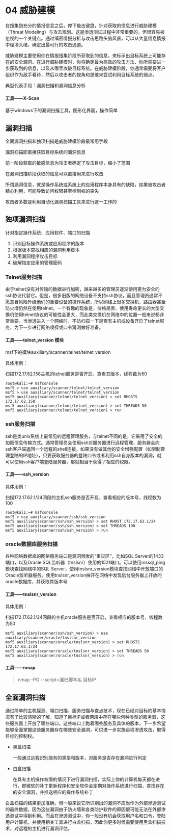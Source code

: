 # 04 威胁建模

在搜集到充分的情报信息之后，停下敲击键盘，针对获取的信息进行威胁建模（Threat Modeling）与攻击规划。这是渗透测试过程中非常重要的，但很容易被忽视的一个关键点。通过缜密情报分析与攻击思路头脑风暴，可以从大量信息情报中理清头绪，确定出最可行的攻击通道。

威胁建模主要使用你在情报搜集阶段所获取到的信息，来标示出目标系统上可能存在的安全漏洞。在进行威胁建模时，你将确定最为高效的攻击方法、你所需要进一步获取到的信息，以及从哪里攻破目标系统。在威胁建模阶段，你通常需要将客户组织作为敌手看待，然后以攻击者的视角和思维来尝试利用目标系统的弱点。

典型代表手段：漏洞扫描和漏洞信息分析

#### 工具——X-Scan

基于windows下的漏洞扫描工具，图形化界面，操作简单



## 漏洞扫描

全面漏洞扫描和独项扫描是威胁建模阶段最常用手段

漏洞扫描即直接获取目标系统的漏洞信息

前一阶段获取的敏感信息为攻击者确定了攻击目标，缩小了范围

在漏洞扫描阶段获取的信息可以直接用来进行攻击

所谓漏洞信息，就是操作系统或系统上的应用程序本身具有的缺陷，如果被攻击者精心利用，可能导致访问权限甚至控制权的丧失

攻击者多数是利用自动化漏洞扫描工具来进行这一工作的

## 独项漏洞扫描

针对指定操作系统、应用软件、端口的扫描

1. 识别目标操作系统或应用程序的版本
2. 根据版本查找相应的漏洞利用脚本
3. 利用漏洞程序攻击目标
4. 破解指定应用的管理密码

### Telnet服务扫描

由于telnet没有对传输的数据进行加密，越来越多的管理员逐渐使用更为安全的ssh协议代替它。但是，很多旧版的网络设备不支持ssh协议，而且管理员通常不愿意冒风险升级他们的重要设备的操作系统，所以网络上很多交换机、路由器甚至防火墙仍然在使用telnet。一个有趣的现象是，价格昂贵、使用寿命更长的大型交换机使用telnet协议的可能性会更大，而此类交换机在网络中的位置一般来说都非常重要。当渗透进入一个网络时，不妨扫描一下是否有主机或设备开启了telnet服务，为下一步进行网络嗅探或口令猜测做好准备。

#### 工具——telnet_version 模块

msf下的模块auxiliary/scanner/telnet/telnet_version

具体用例：

扫描172.17.62.158主机的telnet服务是否开启，查看其版本，线程数为50

```shell
root@kali:~# msfconsole 
msf5 > use auxiliary/scanner/telnet/telnet_version 
msf5 > use auxiliary/scanner/telnet/telnet_version 
msf5 auxiliary(scanner/telnet/telnet_version) > set RHOSTS 172.17.62.158
msf5 auxiliary(scanner/telnet/telnet_version) > set THREADS 50
msf5 auxiliary(scanner/telnet/telnet_version) > run
```

### ssh服务扫描

ssh是类unix系统上最常见的远程管理服务，与telnet不同的是，它采用了安全的加密信息传输方式。通常管理员会使用ssh对服务器进行远程管理，服务器会向ssh客户端返回一个远程的shell连接。如果没有做其他的安全增强配置（如限制管理登陆的IP地址），只要获取服务器的登陆口令或者利用ssh自身版本的漏洞，就可以使用ssh客户端登陆服务器，那就相当于获得了相应的权限。

#### 工具——ssh_version 

具体用例：

扫描172.17.62.1/24网段的主机ssh服务是否开启，查看相应的版本号，线程数为100

```shell
root@kali:~# msfconsole
msf5 > use auxiliary/scanner/ssh/ssh_version 
msf5 auxiliary(scanner/ssh/ssh_version) > set RHOST 172.17.62.1/24
msf5 auxiliary(scanner/ssh/ssh_version) > set THREADS 100
msf5 auxiliary(scanner/ssh/ssh_version) > run
```

### oracle数据库服务扫描

各种网络数据库的网络服务端口是漏洞频发的“重灾区”，比如SQL Server的1433端口，以及Oracle SQL监听器（tnslsnr）使用的1521端口。可以使用mssql_ping模块查找网络中的SQL Server，使用tnslsnr_version模块查找网络中开放端口的Oracle监听器服务。使用tnslsnr_version抹开在网络中发现后台服务器上开放的oracle数据库，并获取其版本号

#### 工具——tnslsnr_version 

具体用例：

扫描172.17.62.1/24网段的主机oracle服务是否开启，查看相应的版本号，线程数为50

``` shell
msf5 auxiliary(scanner/ssh/ssh_version) > use auxiliary/scanner/oracle/tnslsnr_version 
msf5 auxiliary(scanner/oracle/tnslsnr_version) > set RHOSTS 172.17.62.1/24
msf5 auxiliary(scanner/oracle/tnslsnr_version) > set THREADS 50
msf5 auxiliary(scanner/oracle/tnslsnr_version) > run
```

#### 工具——nmap

> nmap -PO --script=漏扫脚本名 目标IP



## 全面漏洞扫描

通过简单的主机探测、端口扫描、服务扫描与查点技术，现在已经对目标的基本情况有了比较清晰的了解，知道了目标IP或者网段中存在哪些何种类型的服务器，这些服务器上开放了哪些端口，这些端口上跑着哪些服务及具体的版本，下一步希望能够全面掌握这些服务器存在哪些安全漏洞，可供进一步实施远程渗透攻击，取得目标的控制权。

- 黑盒扫描

  一般通过远程识别服务的类型和版本，对服务是否存在漏洞进行判定

- 白盒扫描

  在具有主机操作权限的情况下进行漏洞扫描，实际上你的计算机每天都在进行，即微软的补丁更新程序和安全软件会定期对操作系统进行扫描，查找存在的安全漏洞，并推送相应的操作系统补丁

白盒扫描的结果更加准确，但一般来说它所识别出的漏洞不应当作为外部渗透测试的最终数据，因为这些漏洞由于防火墙和各类防护软件的原因很可能无法在外部渗透测试中得到利用。而且在渗透测试中，你一般没有机会获取用户名和口令，登陆用户计算机，并使用相关工具进行白盒扫描，因此你更多时候需要使用黑盒扫描技术，对远程的主机进行漏洞评估。





















